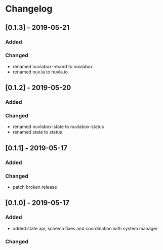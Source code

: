 # Changelog
## [0.1.3] - 2019-05-21
### Added
### Changed
- renamed nuvlabox-record to nuvlabox
- renamed nuv.la to nuvla.io
## [0.1.2] - 2019-05-20
### Added
### Changed
- renamed nuvlabox-state to nuvlabox-status
- renamed state to status
## [0.1.1] - 2019-05-17
### Added
### Changed
- patch broken release
## [0.1.0] - 2019-05-17
### Added 
- added state api, schema fixes and coordination with system manager
### Changed





 
